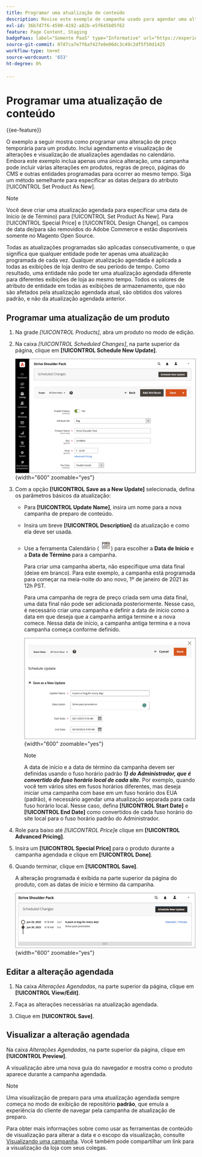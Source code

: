 ```yaml
---
title: Programar uma atualização de conteúdo
description: Revise este exemplo de campanha usado para agendar uma alteração de preço temporária para um produto.
exl-id: 36b7d7f6-4590-4192-a82b-e5f645b05f62
feature: Page Content, Staging
badgePaas: label="Somente PaaS" type="Informative" url="https://experienceleague.adobe.com/pt-br/docs/commerce/user-guides/product-solutions" tooltip="Aplica-se somente a projetos do Adobe Commerce na nuvem (infraestrutura do PaaS gerenciada pela Adobe) e a projetos locais."
source-git-commit: 07d7ca7e7f6af42fe8e06dc3c49c2df5f50d1425
workflow-type: tm+mt
source-wordcount: '653'
ht-degree: 0%

---
```


# Programar uma atualização de conteúdo

{{ee-feature}}

O exemplo a seguir mostra como programar uma alteração de preço temporária para um produto. Inclui agendamento e visualização de alterações e visualização de atualizações agendadas no calendário. Embora este exemplo inclua apenas uma única alteração, uma campanha pode incluir várias alterações em produtos, regras de preço, páginas do CMS e outras entidades programadas para ocorrer ao mesmo tempo. Siga um método semelhante para especificar as datas de/para do atributo [!UICONTROL Set Product As New].

>[!NOTE]
>Você deve criar uma atualização agendada para especificar uma data de Início (e de Término) para [!UICONTROL Set Product As New]. Para [!UICONTROL Special Price] e [!UICONTROL Design Change], os campos de data de/para são removidos do Adobe Commerce e estão disponíveis somente no Magento Open Source.
>
>Todas as atualizações programadas são aplicadas consecutivamente, o que significa que qualquer entidade pode ter apenas uma atualização programada de cada vez. Qualquer atualização agendada é aplicada a todas as exibições de loja dentro de seu período de tempo. Como resultado, uma entidade não pode ter uma atualização agendada diferente para diferentes exibições de loja ao mesmo tempo. Todos os valores de atributo de entidade em todas as exibições de armazenamento, que não são afetados pela atualização agendada atual, são obtidos dos valores padrão, e não da atualização agendada anterior.

## Programar uma atualização de um produto

1. Na grade _[!UICONTROL Products]_, abra um produto no modo de edição.

1. Na caixa _[!UICONTROL Scheduled Changes]_, na parte superior da página, clique em **[!UICONTROL Schedule New Update]**.

   ![Agendar nova atualização](./assets/content-staging-product-schedule-new-update.png){width="600" zoomable="yes"}

1. Com a opção **[!UICONTROL Save as a New Update]** selecionada, defina os parâmetros básicos da atualização:

   - Para **[!UICONTROL Update Name]**, insira um nome para a nova campanha de preparo de conteúdo.

   - Insira um breve **[!UICONTROL Description]** da atualização e como ela deve ser usada.

   - Use a ferramenta Calendário (![Ícone de calendário](../assets/icon-calendar.png)) para escolher a **Data de Início** e a **Data de Término** para a campanha.

     Para criar uma campanha aberta, não especifique uma data final (deixe em branco). Para este exemplo, a campanha está programada para começar na meia-noite do ano novo, 1º de janeiro de 2021 às 12h PST.


     Para uma campanha de regra de preço criada sem uma data final, uma data final não pode ser adicionada posteriormente. Nesse caso, é necessário criar uma campanha e definir a data de início como a data em que deseja que a campanha antiga termine e a nova comece. Nessa data de início, a campanha antiga termina e a nova campanha começa conforme definido.

     ![Agendando uma atualização de produto](./assets/content-staging-campaign-schedule-update.png){width="600" zoomable="yes"}

     >[!NOTE]
     >
     >A data de início e a data de término da campanha devem ser definidas usando o fuso horário padrão **_1&rbrace; do Administrador, que é convertido do fuso horário local de cada site._** Por exemplo, quando você tem vários sites em fusos horários diferentes, mas deseja iniciar uma campanha com base em um fuso horário dos EUA (padrão), é necessário agendar uma atualização separada para cada fuso horário local. Nesse caso, defina **[!UICONTROL Start Date]** e **[!UICONTROL End Date]** como convertidos de cada fuso horário do site local para o fuso horário padrão do Administrador.

1. Role para baixo até _[!UICONTROL Price]_&#x200B;e clique em **[!UICONTROL Advanced Pricing]**.

1. Insira um **[!UICONTROL Special Price]** para o produto durante a campanha agendada e clique em **[!UICONTROL Done]**.

1. Quando terminar, clique em **[!UICONTROL Save]**.

   A alteração programada é exibida na parte superior da página do produto, com as datas de início e término da campanha.

   ![Alteração agendada](./assets/content-staging-product-scheduled-update-preview-rope.png){width="600" zoomable="yes"}

## Editar a alteração agendada

1. Na caixa _Alterações Agendadas_, na parte superior da página, clique em **[!UICONTROL View/Edit]**.

1. Faça as alterações necessárias na atualização agendada.

1. Clique em **[!UICONTROL Save]**.

## Visualizar a alteração agendada

Na caixa _Alterações Agendadas_, na parte superior da página, clique em **[!UICONTROL Preview]**.

A visualização abre uma nova guia do navegador e mostra como o produto aparece durante a campanha agendada.

>[!NOTE]
>
>Uma visualização de preparo para uma atualização agendada sempre começa no modo de exibição de repositório **padrão**, que emula a experiência do cliente de navegar pela campanha de atualização de preparo.

Para obter mais informações sobre como usar as ferramentas de conteúdo de visualização para alterar a data e o escopo da visualização, consulte [Visualizando uma campanha](content-staging-preview.md). Você também pode compartilhar um link para a visualização da loja com seus colegas.

